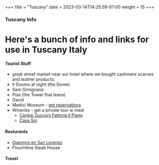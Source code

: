 +++
title = "Tuscany"
date = 2023-03-14T14:25:59-07:00
weight = 15
+++

### Tuscany Info

# Here's a bunch of info and links for use in Tuscany Italy

#### Tourist Stuff
- great street market near our hotel where we bought cashmere scarves and leather products. 
- Il Duomo at night (the Dome)
- Sam Gimignano
- Pisa (the Tower that leans)
- David
- Medici Museum - [get reservations]("http://www.museodemedici.com/") 
- Wineries - get a private tour w meal
  - [Carlesi Zucconi Fattoria Il Piano](https://www.fattoriailpiano.it/")
  - [Casa Sol](https://www.casasolzipolite.com/)
#### Resturants
- [Giannino en San Lorenzo](https://www.gianninoinflorence.com/)
- Flourintine Steak House
#### Travel